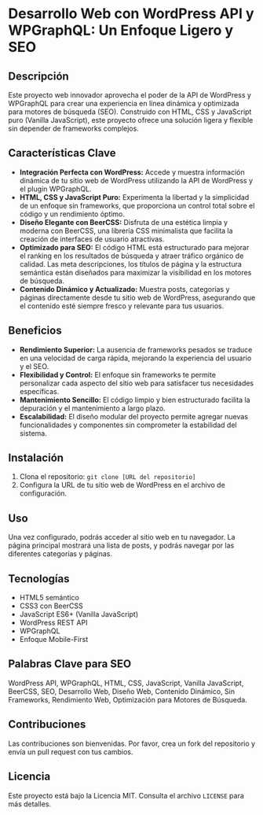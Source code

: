 # Desarrollo Web con WordPress API y WPGraphQL: Un Enfoque Ligero y SEO

## Descripción

Este proyecto web innovador aprovecha el poder de la API de WordPress y WPGraphQL para crear una experiencia en línea dinámica y optimizada para motores de búsqueda (SEO). Construido con HTML, CSS y JavaScript puro (Vanilla JavaScript), este proyecto ofrece una solución ligera y flexible sin depender de frameworks complejos.

## Características Clave

- **Integración Perfecta con WordPress:**  Accede y muestra información dinámica de tu sitio web de WordPress utilizando la API de WordPress y el plugin WPGraphQL. 
- **HTML, CSS y JavaScript Puro:**  Experimenta la libertad y la simplicidad de un enfoque sin frameworks, que proporciona un control total sobre el código y un rendimiento óptimo.
- **Diseño Elegante con BeerCSS:**  Disfruta de una estética limpia y moderna con BeerCSS, una librería CSS minimalista que facilita la creación de interfaces de usuario atractivas.
- **Optimizado para SEO:**  El código HTML está estructurado para mejorar el ranking en los resultados de búsqueda y atraer tráfico orgánico de calidad. Las meta descripciones, los títulos de página y la estructura semántica están diseñados para maximizar la visibilidad en los motores de búsqueda.
- **Contenido Dinámico y Actualizado:**  Muestra posts, categorías y páginas directamente desde tu sitio web de WordPress, asegurando que el contenido esté siempre fresco y relevante para tus usuarios.

## Beneficios

- **Rendimiento Superior:**  La ausencia de frameworks pesados se traduce en una velocidad de carga rápida, mejorando la experiencia del usuario y el SEO.
- **Flexibilidad y Control:**  El enfoque sin frameworks te permite personalizar cada aspecto del sitio web para satisfacer tus necesidades específicas.
- **Mantenimiento Sencillo:**  El código limpio y bien estructurado facilita la depuración y el mantenimiento a largo plazo.
- **Escalabilidad:**  El diseño modular del proyecto permite agregar nuevas funcionalidades y componentes sin comprometer la estabilidad del sistema.

## Instalación

1. Clona el repositorio: `git clone [URL del repositorio]`
2. Configura la URL de tu sitio web de WordPress en el
 archivo de configuración.


## Uso

Una vez configurado, podrás acceder al sitio web en tu navegador. La página principal mostrará una lista de posts, y podrás navegar por las diferentes categorías y páginas.

## Tecnologías

- HTML5 semántico
- CSS3 con BeerCSS
- JavaScript ES6+ (Vanilla JavaScript)
- WordPress REST API
- WPGraphQL
- Enfoque Mobile-First

## Palabras Clave para SEO

WordPress API, WPGraphQL, HTML, CSS, JavaScript, Vanilla JavaScript, BeerCSS, SEO, Desarrollo Web, Diseño Web, Contenido Dinámico, Sin Frameworks, Rendimiento Web, Optimización para Motores de Búsqueda.

## Contribuciones

Las contribuciones son bienvenidas. Por favor, crea un fork del repositorio y envía un pull request con tus cambios.

## Licencia

Este proyecto está bajo la Licencia MIT. Consulta el archivo `LICENSE` para más detalles.
